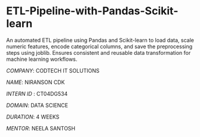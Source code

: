 # ETL-Pipeline-with-Pandas-Scikit-learn
An automated ETL pipeline using Pandas and Scikit-learn to load data, scale numeric features, encode categorical columns, and save the preprocessing steps using joblib. Ensures consistent and reusable data transformation for machine learning workflows.

*COMPANY*: CODTECH IT SOLUTIONS

*NAME*: NIRANSON CDK

*INTERN ID* : CT04DG534

*DOMAIN*: DATA SCIENCE

*DURATION*: 4 WEEKS

*MENTOR*: NEELA SANTOSH
